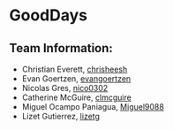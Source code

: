 # GoodDays

## Team Information:

* Christian Everett, [chrisheesh](https://github.com/chrisheesh)
* Evan Goertzen, [evangoertzen](https://github.com/evangoertzen)
* Nicolas Gres, [nico0302](https://github.com/Nico0302)
* Catherine McGuire, [clmcguire](https://github.com/clmcguire)
* Miguel Ocampo Paniagua, [Miguel9088](https://github.com/Miguel9088)
* Lizet Gutierrez, [lizetg](https://github.com/lizetg)
